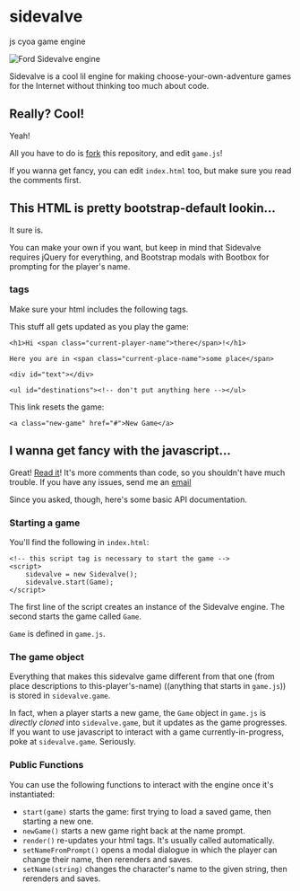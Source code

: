 # sidevalve

js cyoa game engine

![Ford Sidevalve engine](http://i.imgur.com/sU1oAdw.jpg)

Sidevalve is a cool lil engine for making choose-your-own-adventure games for the Internet without thinking too much about code.

## Really? Cool!

Yeah!

All you have to do is [fork](//github.com/amonks/sidevalve/tree/gh-pages#fork-destination-box) this repository, and edit `game.js`!

If you wanna get fancy, you can edit `index.html` too, but make sure you read the comments first.

## This HTML is pretty bootstrap-default lookin...

It sure is.

You can make your own if you want, but keep in mind that Sidevalve requires jQuery for everything, and Bootstrap modals with Bootbox for prompting for the player's name.

### tags

Make sure your html includes the following tags.

This stuff all gets updated as you play the game:

    <h1>Hi <span class="current-player-name">there</span>!</h1>

    Here you are in <span class="current-place-name">some place</span>

    <div id="text"></div>

    <ul id="destinations"><!-- don't put anything here --></ul>

This link resets the game:

    <a class="new-game" href="#">New Game</a>

## I wanna get fancy with the javascript...

Great! [Read it](https://github.com/amonks/sidevalve/blob/gh-pages/sidevalve.js)! It's more comments than code, so you shouldn't have much trouble. If you have any issues, send me an [email](mailto:a@monks.co)

Since you asked, though, here's some basic API documentation.

### Starting a game

You'll find the following in `index.html`:

    <!-- this script tag is necessary to start the game -->
    <script>
        sidevalve = new Sidevalve();
        sidevalve.start(Game);
    </script>

The first line of the script creates an instance of the Sidevalve engine. The second starts the game called `Game`.

`Game` is defined in `game.js`.

### The game object

Everything that makes this sidevalve game different from that one (from place descriptions to this-player's-name) ((anything that starts in `game.js`)) is stored in `sidevalve.game`.

In fact, when a player starts a new game, the `Game` object in `game.js` is *directly cloned* into `sidevalve.game`, but it updates as the game progresses. If you want to use javascript to interact with a game currently-in-progress, poke at `sidevalve.game`. Seriously.

### Public Functions

You can use the following functions to interact with the engine once it's instantiated:

*   `start(game)` starts the game: first trying to load a saved game, then starting a new one.
*   `newGame()` starts a new game right back at the name prompt.
*   `render()` re-updates your html tags. It's usually called automatically.
*   `setNameFromPrompt()` opens a modal dialogue in which the player can change their name, then rerenders and saves.
*   `setName(string)` changes the character's name to the given string, then rerenders and saves.
